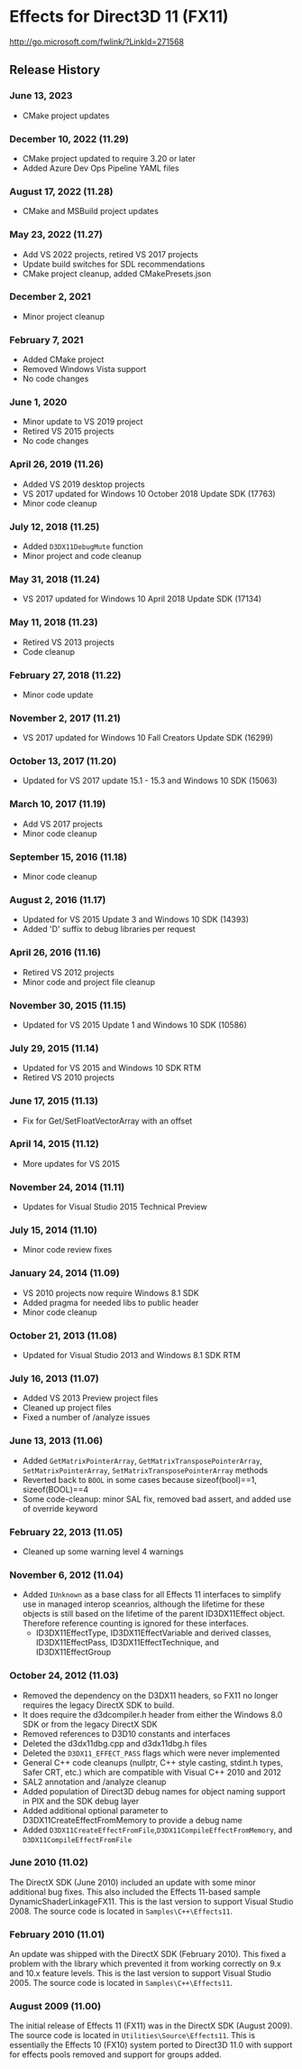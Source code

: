 # Effects for Direct3D 11 (FX11)

http://go.microsoft.com/fwlink/?LinkId=271568

## Release History

### June 13, 2023
* CMake project updates

### December 10, 2022 (11.29)
* CMake project updated to require 3.20 or later
* Added Azure Dev Ops Pipeline YAML files

### August 17, 2022 (11.28)
* CMake and MSBuild project updates

### May 23, 2022 (11.27)
* Add VS 2022 projects, retired VS 2017 projects
* Update build switches for SDL recommendations
* CMake project cleanup, added CMakePresets.json

### December 2, 2021
* Minor project cleanup

### February 7, 2021
* Added CMake project
* Removed Windows Vista support
* No code changes

### June 1, 2020
* Minor update to VS 2019 project
* Retired VS 2015 projects
* No code changes

### April 26, 2019 (11.26)
* Added VS 2019 desktop projects
* VS 2017 updated for Windows 10 October 2018 Update SDK (17763)
* Minor code cleanup

### July 12, 2018 (11.25)
* Added ``D3DX11DebugMute`` function
* Minor project and code cleanup

### May 31, 2018 (11.24)
* VS 2017 updated for Windows 10 April 2018 Update SDK (17134)

### May 11, 2018 (11.23)
* Retired VS 2013 projects
* Code cleanup

### February 27, 2018 (11.22)
* Minor code update

### November 2, 2017 (11.21)
* VS 2017 updated for Windows 10 Fall Creators Update SDK (16299)

### October 13, 2017 (11.20)
* Updated for VS 2017 update 15.1 - 15.3 and Windows 10 SDK (15063)    

### March 10, 2017 (11.19)
* Add VS 2017 projects
* Minor code cleanup    

### September 15, 2016 (11.18)
* Minor code cleanup

### August 2, 2016 (11.17)
* Updated for VS 2015 Update 3 and Windows 10 SDK (14393)
* Added 'D' suffix to debug libraries per request

### April 26, 2016 (11.16)
* Retired VS 2012 projects
* Minor code and project file cleanup

### November 30, 2015 (11.15)
* Updated for VS 2015 Update 1 and Windows 10 SDK (10586)

### July 29, 2015 (11.14)
* Updated for VS 2015 and Windows 10 SDK RTM
* Retired VS 2010 projects

### June 17, 2015 (11.13)
* Fix for Get/SetFloatVectorArray with an offset

### April 14, 2015 (11.12)
* More updates for VS 2015

### November 24, 2014 (11.11)
* Updates for Visual Studio 2015 Technical Preview

### July 15, 2014 (11.10)
* Minor code review fixes

### January 24, 2014 (11.09)
* VS 2010 projects now require Windows 8.1 SDK
* Added pragma for needed libs to public header
* Minor code cleanup

### October 21, 2013 (11.08)
* Updated for Visual Studio 2013 and Windows 8.1 SDK RTM

### July 16, 2013 (11.07)
* Added VS 2013 Preview project files
* Cleaned up project files
* Fixed a number of /analyze issues

### June 13, 2013 (11.06)
* Added ``GetMatrixPointerArray``, ``GetMatrixTransposePointerArray``, ``SetMatrixPointerArray``, ``SetMatrixTransposePointerArray`` methods
* Reverted back to ``BOOL`` in some cases because sizeof(bool)==1, sizeof(BOOL)==4
* Some code-cleanup: minor SAL fix, removed bad assert, and added use of override keyword

### February 22, 2013 (11.05)
* Cleaned up some warning level 4 warnings

### November 6, 2012 (11.04)
* Added ``IUnknown`` as a base class for all Effects 11 interfaces to simplify use in managed interop sceanrios, although the lifetime for these objects is still based on the lifetime of the parent ID3DX11Effect object. Therefore reference counting is ignored for these interfaces.
  + ID3DX11EffectType, ID3DX11EffectVariable and derived classes, ID3DX11EffectPass, ID3DX11EffectTechnique, and ID3DX11EffectGroup

### October 24, 2012 (11.03)
* Removed the dependency on the D3DX11 headers, so FX11 no longer requires the legacy DirectX SDK to build.
* It does require the d3dcompiler.h header from either the Windows 8.0 SDK or from the legacy DirectX SDK
* Removed references to D3D10 constants and interfaces
* Deleted the d3dx11dbg.cpp and d3dx11dbg.h files
* Deleted the ``D3DX11_EFFECT_PASS`` flags which were never implemented
* General C++ code cleanups (nullptr, C++ style casting, stdint.h types, Safer CRT, etc.) which are compatible with Visual C++ 2010 and 2012
* SAL2 annotation and /analyze cleanup
* Added population of Direct3D debug names for object naming support in PIX and the SDK debug layer
* Added additional optional parameter to D3DX11CreateEffectFromMemory to provide a debug name
* Added ``D3DX11CreateEffectFromFile``,``D3DX11CompileEffectFromMemory``, and ``D3DX11CompileEffectFromFile``

### June 2010 (11.02)
The DirectX SDK (June 2010) included an update with some minor additional bug fixes. This also included the Effects 11-based sample DynamicShaderLinkageFX11. This is the last version to support Visual Studio 2008.  The source code is located in ``Samples\C++\Effects11``.

### February 2010 (11.01)
An update was shipped with the DirectX SDK (February 2010). This fixed a problem with the library which prevented it from working correctly on 9.x and 10.x feature levels. This is the last version to support Visual Studio 2005. The source code is located in ``Samples\C++\Effects11``.

### August 2009 (11.00)
The initial release of Effects 11 (FX11) was in the DirectX SDK (August 2009). The source code is located in ``Utilities\Source\Effects11``. This is essentially the Effects 10 (FX10) system ported to Direct3D 11.0 with support for effects pools removed and support for groups added.

